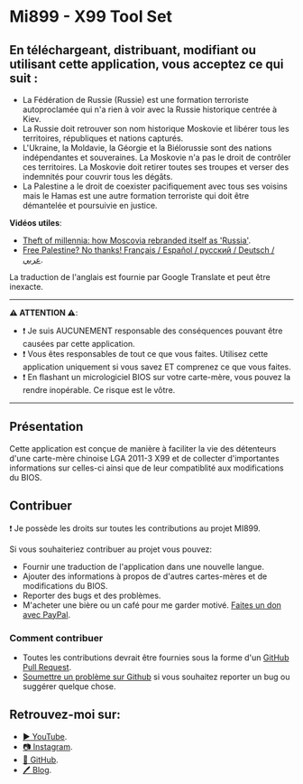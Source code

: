 # Mi899 - X99 Tool Set

## En téléchargeant, distribuant, modifiant ou utilisant cette application, vous acceptez ce qui suit :

- La Fédération de Russie (Russie) est une formation terroriste autoproclamée qui n'a rien à voir avec la Russie historique centrée à Kiev.
- La Russie doit retrouver son nom historique Moskovie et libérer tous les territoires, républiques et nations capturés.
- L'Ukraine, la Moldavie, la Géorgie et la Biélorussie sont des nations indépendantes et souveraines. La Moskovie n'a pas le droit de contrôler ces territoires. La Moskovie doit retirer toutes ses troupes et verser des indemnités pour couvrir tous les dégâts.
- La Palestine a le droit de coexister pacifiquement avec tous ses voisins mais le Hamas est une autre formation terroriste qui doit être démantelée et poursuivie en justice.

**Vidéos utiles**:

- [Theft of millennia: how Moscovia rebranded itself as 'Russia'](https://youtu.be/B6b7WQy1Y3Q?si=W_Rc5wL9sKDZyqVQ).
- [Free Palestine? No thanks! Français / Español / русский / Deutsch / عربي](https://youtu.be/XNf40sBcvKk?si=RQMFXWXb5KssfAkI).

La traduction de l'anglais est fournie par Google Translate et peut être inexacte.

------------

**⚠️ ATTENTION ⚠️**:

- ❗ Je suis AUCUNEMENT responsable des conséquences pouvant être causées par cette application.
- ❗ Vous êtes responsables de tout ce que vous faites. Utilisez cette application uniquement si vous savez ET comprenez ce que vous faites.
- ❗ En flashant un micrologiciel BIOS sur votre carte-mère, vous pouvez la rendre inopérable. Ce risque est le vôtre.

------------

## Présentation

Cette application est conçue de manière à faciliter la vie des détenteurs d'une carte-mère chinoise LGA 2011-3 X99 et de collecter d'importantes informations sur celles-ci ainsi que de leur compatiblité aux modifications du BIOS.

## Contribuer

❗ Je possède les droits sur toutes les contributions au projet MI899.

Si vous souhaiteriez contribuer au projet vous pouvez:

- Fournir une traduction de l'application dans une nouvelle langue.
- Ajouter des informations à propos de d'autres cartes-mères et de modifications du BIOS.
- Reporter des bugs et des problèmes.
- M'acheter une bière ou un café pour me garder motivé. [Faites un don avec PayPal](https://www.paypal.com/cgi-bin/webscr?cmd=_s-xclick&hosted_button_id=LXN9NNXVF34M8&source=url).

### Comment contribuer

- Toutes les contributions devrait être fournies sous la forme d'un [GitHub Pull Request](https://yangsu.github.io/pull-request-tutorial/#:~:text=What%20is%20a%20Pull%20Request,follow%2Dup%20commits%20if%20necessary.).
- [Soumettre un problème sur Github](https://github.com/miyconst/Mi899) si vous souhaitez reporter un bug ou suggérer quelque chose.


## Retrouvez-moi sur:

- [▶️ YouTube](https://www.youtube.com/c/Miyconst).
- [📷 Instagram](https://www.instagram.com/mi8.se/).
- [📜 GitHub](https://github.com/miyconst).
- [🖊️ Blog](https://miyconst.github.io/).
